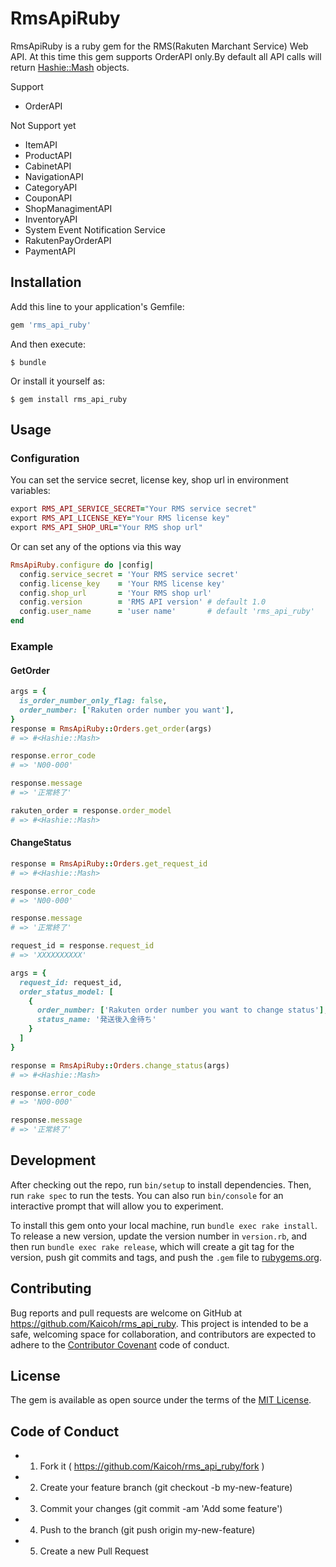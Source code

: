 # RmsApiRuby

RmsApiRuby is a ruby gem for the RMS(Rakuten Marchant Service) Web API. At this time this gem supports OrderAPI only.By default all API calls will return [Hashie::Mash](https://github.com/intridea/hashie/tree/v1.2.0) objects.

Support
- OrderAPI

Not Support yet
- ItemAPI
- ProductAPI
- CabinetAPI
- NavigationAPI
- CategoryAPI
- CouponAPI
- ShopManagimentAPI
- InventoryAPI
- System Event Notification Service
- RakutenPayOrderAPI
- PaymentAPI

## Installation

Add this line to your application's Gemfile:

```ruby
gem 'rms_api_ruby'
```

And then execute:

    $ bundle

Or install it yourself as:

    $ gem install rms_api_ruby

## Usage

### Configuration

You can set the service secret, license key, shop url in environment variables:

```ruby
export RMS_API_SERVICE_SECRET="Your RMS service secret"
export RMS_API_LICENSE_KEY="Your RMS license key"
export RMS_API_SHOP_URL="Your RMS shop url"
```

Or can set any of the options via this way

```ruby
RmsApiRuby.configure do |config|
  config.service_secret = 'Your RMS service secret'
  config.license_key    = 'Your RMS license key'
  config.shop_url       = 'Your RMS shop url'
  config.version        = 'RMS API version' # default 1.0
  config.user_name      = 'user name'       # default 'rms_api_ruby'
end
```

### Example

#### GetOrder

```ruby
args = {
  is_order_number_only_flag: false,
  order_number: ['Rakuten order number you want'],
}
response = RmsApiRuby::Orders.get_order(args)
# => #<Hashie::Mash>

response.error_code
# => 'N00-000'

response.message
# => '正常終了'

rakuten_order = response.order_model
# => #<Hashie::Mash>
```

#### ChangeStatus

```ruby
response = RmsApiRuby::Orders.get_request_id
# => #<Hashie::Mash>

response.error_code
# => 'N00-000'

response.message
# => '正常終了'

request_id = response.request_id
# => 'XXXXXXXXXX'

args = {
  request_id: request_id,
  order_status_model: [
    {
      order_number: ['Rakuten order number you want to change status'],
      status_name: '発送後入金待ち'
    }
  ]
}

response = RmsApiRuby::Orders.change_status(args)
# => #<Hashie::Mash>

response.error_code
# => 'N00-000'

response.message
# => '正常終了'

```

## Development

After checking out the repo, run `bin/setup` to install dependencies. Then, run `rake spec` to run the tests. You can also run `bin/console` for an interactive prompt that will allow you to experiment.

To install this gem onto your local machine, run `bundle exec rake install`. To release a new version, update the version number in `version.rb`, and then run `bundle exec rake release`, which will create a git tag for the version, push git commits and tags, and push the `.gem` file to [rubygems.org](https://rubygems.org).

## Contributing

Bug reports and pull requests are welcome on GitHub at https://github.com/Kaicoh/rms_api_ruby. This project is intended to be a safe, welcoming space for collaboration, and contributors are expected to adhere to the [Contributor Covenant](http://contributor-covenant.org) code of conduct.

## License

The gem is available as open source under the terms of the [MIT License](https://opensource.org/licenses/MIT).

## Code of Conduct

- 1. Fork it ( https://github.com/Kaicoh/rms_api_ruby/fork )
- 2. Create your feature branch (git checkout -b my-new-feature)
- 3. Commit your changes (git commit -am 'Add some feature')
- 4. Push to the branch (git push origin my-new-feature)
- 5. Create a new Pull Request
